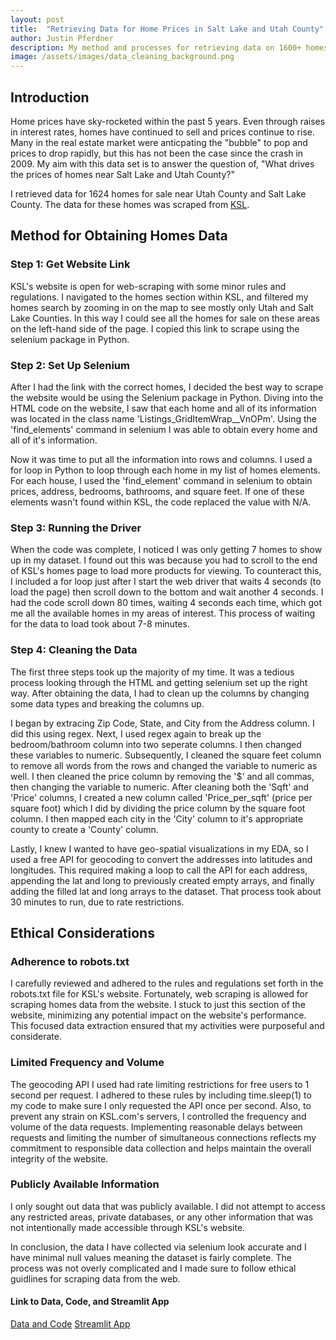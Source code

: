 ```yaml
---
layout: post
title:  "Retrieving Data for Home Prices in Salt Lake and Utah County"
author: Justin Pferdner
description: My method and processes for retrieving data on 1600+ homes in Salt Lake and Utah county 
image: /assets/images/data_cleaning_background.png
---
```


## Introduction
Home prices have sky-rocketed within the past 5 years. Even through raises in interest rates, homes have continued to sell and prices continue to rise. Many in the real estate market were anticpating the "bubble" to pop and prices to drop rapidly, but this has not been the case since the crash in 2009. My aim with this data set is to answer the question of, "What drives the prices of homes near Salt Lake and Utah County?"

I retrieved data for 1624 homes for sale near Utah County and Salt Lake County. The data for these homes was scraped from [KSL](https://homes.ksl.com/search/sw/-112.20523259300246;40.07784421059566/ne/-111.20417292445408;40.80005403788218). 

## Method for Obtaining Homes Data

### Step 1: Get Website Link
KSL's website is open for web-scraping with some minor rules and regulations. I navigated to the homes section within KSL, and filtered my homes search by zooming in on the map to see mostly only Utah and Salt Lake Counties. In this way I could see all the homes for sale on these areas on the left-hand side of the page. I copied this link to scrape using the selenium package in Python. 

### Step 2: Set Up Selenium
After I had the link with the correct homes, I decided the best way to scrape the website would be using the Selenium package in Python. Diving into the HTML code on the website, I saw that each home and all of its information was located in the class name 'Listings_GridItemWrap__VnOPm'. Using the 'find_elements' command in selenium I was able to obtain every home and all of it's information. 

Now it was time to put all the information into rows and columns. I used a for loop in Python to loop through each home in my list of homes elements. For each house, I used the 'find_element' command in selenium to obtain prices, address, bedrooms, bathrooms, and square feet. If one of these elements wasn't found within KSL, the code replaced the value with N/A.

### Step 3: Running the Driver
When the code was complete, I noticed I was only getting 7 homes to show up in my dataset. I found out this was because you had to scroll to the end of KSL's homes page to load more products for viewing. To counteract this, I included a for loop just after I start the web driver that waits 4 seconds (to load the page) then scroll down to the bottom and wait another 4 seconds. I had the code scroll down 80 times, waiting 4 seconds each time, which got me all the available homes in my areas of interest. This process of waiting for the data to load took about 7-8 minutes.

### Step 4: Cleaning the Data
The first three steps took up the majority of my time. It was a tedious process looking through the HTML and getting selenium set up the right way. After obtaining the data, I had to clean up the columns by changing some data types and breaking the columns up. 

I began by extracing Zip Code, State, and City from the Address column. I did this using regex. Next, I used regex again to break up the bedroom/bathroom column into two seperate columns. I then changed these variables to numeric. Subsequently, I cleaned the square feet column to remove all words from the rows and changed the variable to numeric as well. I then cleaned the price column by removing the '$' and all commas, then changing the variable to numeric. After cleaning both the 'Sqft' and 'Price' columns, I created a new column called 'Price_per_sqft' (price per square foot) which I did by dividing the price column by the square foot column. I then mapped each city in the 'City' column to it's appropriate county to create a 'County' column.

Lastly, I knew I wanted to have geo-spatial visualizations in my EDA, so I used a free API for geocoding to convert the addresses into latitudes and longitudes. This required making a loop to call the API for each address, appending the lat and long to previously created empty arrays, and finally adding the filled lat and long arrays to the dataset. That process took about 30 minutes to run, due to rate restrictions.  

## Ethical Considerations

### Adherence to robots.txt
I carefully reviewed and adhered to the rules and regulations set forth in the robots.txt file for KSL's website. Fortunately, web scraping is allowed for scraping homes data from the website. I stuck to just this section of the website, minimizing any potential impact on the website's performance. This focused data extraction ensured that my activities were purposeful and considerate.

### Limited Frequency and Volume
The geocoding API I used had rate limiting restrictions for free users to 1 second per request. I adhered to these rules by including time.sleep(1) to my code to make sure I only requested the API once per second. Also, to prevent any strain on KSL.com's servers, I controlled the frequency and volume of the data requests. Implementing reasonable delays between requests and limiting the number of simultaneous connections reflects my commitment to responsible data collection and helps maintain the overall integrity of the website.

### Publicly Available Information
I only sought out data that was publicly available. I did not attempt to access any restricted areas, private databases, or any other information that was not intentionally made accessible through KSL's website.

In conclusion, the data I have collected via selenium look accurate and I have minimal null values meaning the dataset is fairly complete. The process was not overly complicated and I made sure to follow ethical guidlines for scraping data from the web.

#### Link to Data, Code, and Streamlit App
[Data and Code](https://github.com/justinpferdner/semester_project)
[Streamlit App](https://semesterproject-ulqytaqsqwudqzqxekd2mc.streamlit.app/)
